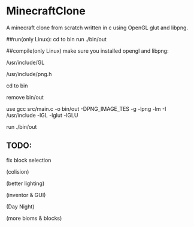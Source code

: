 # MinecraftClone

A minecraft clone from scratch written in c using OpenGL glut and libpng.

##run(only Linux):
cd to bin
run ./bin/out

##compile(only Linux)
make sure you installed opengl and libpng:

/usr/include/GL

/usr/include/png.h


cd to bin

remove bin/out

use gcc src/main.c -o bin/out -DPNG_IMAGE_TES -g -lpng -lm -I /usr/include -lGL -lglut -lGLU

run ./bin/out

## TODO:
fix block selection

(colision)

(better lighting)

(inventor & GUI)

(Day Night)

(more bioms & blocks)

